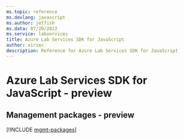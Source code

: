 ```yaml
---
ms.topic: reference
ms.devlang: javascript
ms.author: jeffish
ms.data: 07/20/2022
ms.service: labservices
title: Azure Lab Services SDK for JavaScript
author: xirzec
description: Reference for Azure Lab Services SDK for JavaScript
---
```

# Azure Lab Services SDK for JavaScript - preview

## Management packages - preview
[!INCLUDE [mgmt-packages](lab-services-mgmt-index.md)]
